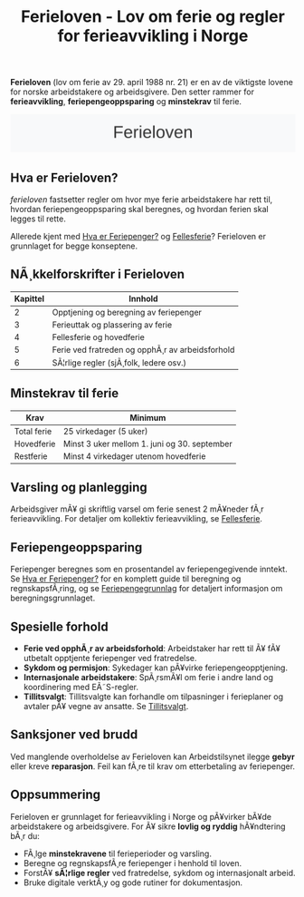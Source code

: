 ﻿---
title: "Ferieloven - Lov om ferie og regler for ferieavvikling i Norge"
meta_title: "Ferieloven - Lov om ferie og regler for ferieavvikling i Norge"
meta_description: '**Ferieloven** (lov om ferie av 29. april 1988 nr. 21) er en av de viktigste lovene for norske arbeidstakere og arbeidsgivere. Den setter rammer for **ferieavvi...'
slug: ferieloven
type: blog
layout: pages/single
---

**Ferieloven** (lov om ferie av 29. april 1988 nr. 21) er en av de viktigste lovene for norske arbeidstakere og arbeidsgivere. Den setter rammer for **ferieavvikling**, **feriepengeoppsparing** og **minstekrav** til ferie.

![Ferieloven](ferieloven-image.svg)

## Hva er Ferieloven?

*ferieloven* fastsetter regler om hvor mye ferie arbeidstakere har rett til, hvordan feriepengeoppsparing skal beregnes, og hvordan ferien skal legges til rette.

Allerede kjent med [Hva er Feriepenger?](/blogs/regnskap/hva-er-feriepenger "Feriepenger i Regnskap - Beregning, RegnskapsfÃ¸ring og Praktiske Eksempler") og [Fellesferie](/blogs/regnskap/fellesferie "Fellesferie: Hva, regler og planlegging i Norge")? Ferieloven er grunnlaget for begge konseptene.

## NÃ¸kkelforskrifter i Ferieloven

| Kapittel | Innhold                                              |
|----------|------------------------------------------------------|
| 2        | Opptjening og beregning av feriepenger               |
| 3        | Ferieuttak og plassering av ferie                    |
| 4        | Fellesferie og hovedferie                            |
| 5        | Ferie ved fratreden og opphÃ¸r av arbeidsforhold      |
| 6        | SÃ¦rlige regler (sjÃ¸folk, ledere osv.)                |

## Minstekrav til ferie

| Krav           | Minimum                                             |
|----------------|-----------------------------------------------------|
| Total ferie    | 25 virkedager (5 uker)                              |
| Hovedferie     | Minst 3 uker mellom 1. juni og 30. september        |
| Restferie      | Minst 4 virkedager utenom hovedferie                |

## Varsling og planlegging

Arbeidsgiver mÃ¥ gi skriftlig varsel om ferie senest 2 mÃ¥neder fÃ¸r ferieavvikling.
For detaljer om kollektiv ferieavvikling, se [Fellesferie](/blogs/regnskap/fellesferie "Fellesferie: Hva, regler og planlegging i Norge").

## Feriepengeoppsparing

Feriepenger beregnes som en prosentandel av feriepengegivende inntekt.
Se [Hva er Feriepenger?](/blogs/regnskap/hva-er-feriepenger "Feriepenger i Regnskap - Beregning, RegnskapsfÃ¸ring og Praktiske Eksempler") for en komplett guide til beregning og regnskapsfÃ¸ring, og se [Feriepengegrunnlag](/blogs/regnskap/feriepengegrunnlag "Feriepengegrunnlag: Grunnlag for beregning av feriepenger i Norge") for detaljert informasjon om beregningsgrunnlaget.

## Spesielle forhold

* **Ferie ved opphÃ¸r av arbeidsforhold**: Arbeidstaker har rett til Ã¥ fÃ¥ utbetalt opptjente feriepenger ved fratredelse.
* **Sykdom og permisjon**: Sykedager kan pÃ¥virke feriepengeopptjening.
* **Internasjonale arbeidstakere**: SpÃ¸rsmÃ¥l om ferie i andre land og koordinering med EÃ˜S-regler.
* **Tillitsvalgt**: Tillitsvalgte kan forhandle om tilpasninger i ferieplaner og avtaler pÃ¥ vegne av ansatte. Se [Tillitsvalgt](/blogs/regnskap/tillitsvalgt "Tillitsvalgt “ Rolle og ansvar i norsk regnskap").

## Sanksjoner ved brudd

Ved manglende overholdelse av Ferieloven kan Arbeidstilsynet ilegge **gebyr** eller kreve **reparasjon**. Feil kan fÃ¸re til krav om etterbetaling av feriepenger.

## Oppsummering

Ferieloven er grunnlaget for ferieavvikling i Norge og pÃ¥virker bÃ¥de arbeidstakere og arbeidsgivere. For Ã¥ sikre **lovlig og ryddig** hÃ¥ndtering bÃ¸r du:

* FÃ¸lge **minstekravene** til ferieperioder og varsling.
* Beregne og regnskapsfÃ¸re feriepenger i henhold til loven.
* ForstÃ¥ **sÃ¦rlige regler** ved fratredelse, sykdom og internasjonalt arbeid.
* Bruke digitale verktÃ¸y og gode rutiner for dokumentasjon.



